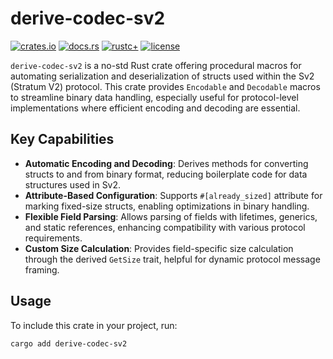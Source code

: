 # derive-codec-sv2

[![crates.io](https://img.shields.io/crates/v/derive-codec-sv2.svg)](https://crates.io/crates/derive-codec-sv2)
[![docs.rs](https://docs.rs/derive-codec-sv2/badge.svg)](https://docs.rs/derive-codec-sv2)
[![rustc+](https://img.shields.io/badge/rustc-1.75.0%2B-lightgrey.svg)](https://blog.rust-lang.org/2023/12/28/Rust-1.75.0.html)
[![license](https://img.shields.io/badge/license-MIT%2FApache--2.0-blue.svg)](https://github.com/stratum-mining/stratum/blob/main/LICENSE.md)

`derive-codec-sv2` is a no-std Rust crate offering procedural macros for automating serialization and deserialization of structs used within the Sv2 (Stratum V2) protocol. This crate provides `Encodable` and `Decodable` macros to streamline binary data handling, especially useful for protocol-level implementations where efficient encoding and decoding are essential.

## Key Capabilities

- **Automatic Encoding and Decoding**: Derives methods for converting structs to and from binary format, reducing boilerplate code for data    structures used in Sv2.
- **Attribute-Based Configuration**: Supports `#[already_sized]` attribute for marking fixed-size structs, enabling optimizations in binary handling.
- **Flexible Field Parsing**: Allows parsing of fields with lifetimes, generics, and static references, enhancing compatibility with various protocol requirements.
- **Custom Size Calculation**: Provides field-specific size calculation through the derived `GetSize` trait, helpful for dynamic protocol message framing.

## Usage

To include this crate in your project, run:

```sh
cargo add derive-codec-sv2
